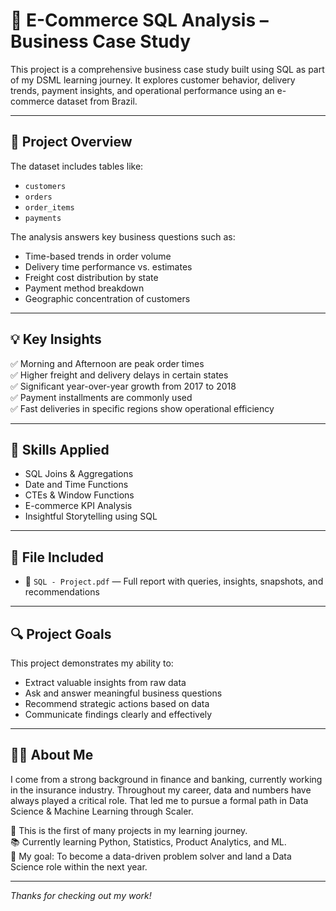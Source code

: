 # 🛒 E-Commerce SQL Analysis – Business Case Study

This project is a comprehensive business case study built using SQL as part of my DSML learning journey. It explores customer behavior, delivery trends, payment insights, and operational performance using an e-commerce dataset from Brazil.

---

## 📌 Project Overview

The dataset includes tables like:
- `customers`
- `orders`
- `order_items`
- `payments`

The analysis answers key business questions such as:
- Time-based trends in order volume
- Delivery time performance vs. estimates
- Freight cost distribution by state
- Payment method breakdown
- Geographic concentration of customers

---

## 💡 Key Insights

✅ Morning and Afternoon are peak order times  
✅ Higher freight and delivery delays in certain states  
✅ Significant year-over-year growth from 2017 to 2018  
✅ Payment installments are commonly used  
✅ Fast deliveries in specific regions show operational efficiency

---

## 🧠 Skills Applied

- SQL Joins & Aggregations
- Date and Time Functions
- CTEs & Window Functions
- E-commerce KPI Analysis
- Insightful Storytelling using SQL

---

## 📂 File Included

- 📄 `SQL - Project.pdf` — Full report with queries, insights, snapshots, and recommendations

---

## 🔍 Project Goals

This project demonstrates my ability to:
- Extract valuable insights from raw data
- Ask and answer meaningful business questions
- Recommend strategic actions based on data
- Communicate findings clearly and effectively

---

## 🙋‍♂️ About Me

I come from a strong background in finance and banking, currently working in the insurance industry. Throughout my career, data and numbers have always played a critical role. That led me to pursue a formal path in Data Science & Machine Learning through Scaler.

📌 This is the first of many projects in my learning journey.  
📚 Currently learning Python, Statistics, Product Analytics, and ML.  
🚀 My goal: To become a data-driven problem solver and land a Data Science role within the next year.

---

_Thanks for checking out my work!_
